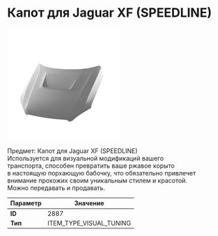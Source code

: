 # Капот для Jaguar XF (SPEEDLINE)

![Item Image](../img/2887.webp?raw=true)

Предмет: Капот для Jaguar XF (SPEEDLINE)<br>Используется для визуальной модификаций вашего<br>транспорта, способен превратить ваше ржавое корыто<br>в настоящую порхающую бабочку, что обязательно привлечет<br>внимание прохожих своим уникальным стилем и красотой.<br>Можно передавать и продавать.


| Параметр | Значение |
|----------|----------|
| **ID** | 2887 |
| **Тип** | ITEM_TYPE_VISUAL_TUNING |

